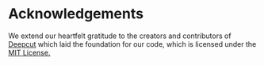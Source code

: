<h1>Acknowledgements</h1>
We extend our heartfelt gratitude to the creators and contributors of <a href="https://github.com/SAMPL-Weizmann/DeepCut">Deepcut</a> which laid the foundation for our code, which is licensed under the <a href="https://github.com/SAMPL-Weizmann/DeepCut/blob/main/LICENSE.txt">MIT License.</a>
